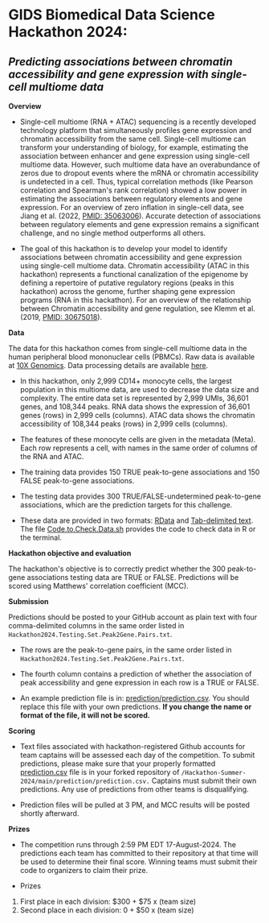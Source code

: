
# **GIDS Biomedical Data Science Hackathon 2024:** 
## _Predicting associations between chromatin accessibility and gene expression with single-cell multiome data_ 

**Overview**

- Single-cell multiome (RNA + ATAC) sequencing is a recently developed technology platform that simultaneously profiles gene expression and chromatin accessibility from the same cell. Single-cell multiome can transform your understanding of biology, for example, estimating the association between enhancer and gene expression using single-cell multiome data. However, such multiome data have an overabundance of zeros due to dropout events where the mRNA or chromatin accessibility is undetected in a cell. Thus, typical correlation methods (like Pearson correlation and Spearman's rank correlation) showed a low power in estimating the associations between regulatory elements and gene expression. For an overview of zero inflation in single-cell data, see Jiang et al. (2022, [PMID: 35063006](https://genomebiology.biomedcentral.com/articles/10.1186/s13059-022-02601-5)). Accurate detection of associations between regulatory elements and gene expression remains a significant challenge, and no single method outperforms all others.

- The goal of this hackathon is to develop your model to identify associations between chromatin accessibility and gene expression using single-cell multiome data. Chromatin accessibility (ATAC in this hackathon) represents a functional canalization of the epigenome by defining a repertoire of putative regulatory regions (peaks in this hackathon) across the genome, further shaping gene expression programs (RNA in this hackathon). For an overview of the relationship between Chromatin accessibility and gene regulation, see Klemm et al. (2019, [PMID: 30675018](https://www.nature.com/articles/s41576-018-0089-8)).


**Data**

The data for this hackathon comes from single-cell multiome data in the human peripheral blood mononuclear cells (PBMCs). Raw data is available at [10X Genomics](https://www.10xgenomics.com/datasets). Data processing details are available [here](https://stuartlab.org/signac/articles/pbmc_multiomic). 

- In this hackathon, only 2,999 CD14+ monocyte cells, the largest population in this multiome data, are used to decrease the data size and complexity. The entire data set is represented by 2,999 UMIs, 36,601 genes, and 108,344 peaks. RNA data shows the expression of 36,601 genes (rows) in 2,999 cells (columns). ATAC data shows the chromatin accessibility of 108,344 peaks (rows) in 2,999 cells (columns).

- The features of these monocyte cells are given in the metadata (Meta). Each row represents a cell, with names in the same order of columns of the RNA and ATAC.

- The training data provides 150 TRUE peak-to-gene associations and 150 FALSE peak-to-gene associations. 

- The testing data provides 300 TRUE/FALSE-undetermined peak-to-gene associations, which are the prediction targets for this challenge.

- These data are provided in two formats: [RData](data/Hackathon2024.RData) and [Tab-delimited text](data/Tab_delimited_text.zip). The file [Code.to.Check.Data.sh](data/Code.to.Check.Data.sh) provides the code to check data in R or the terminal.


**Hackathon objective and evaluation**

The hackathon's objective is to correctly predict whether the 300 peak-to-gene associations testing data are TRUE or FALSE. Predictions will be scored using Matthews' correlation coefficient (MCC).

**Submission**

Predictions should be posted to your GitHub account as plain text with four comma-delimited columns in the same order listed in `Hackathon2024.Testing.Set.Peak2Gene.Pairs.txt`. 

- The rows are the peak-to-gene pairs, in the same order listed in `Hackathon2024.Testing.Set.Peak2Gene.Pairs.txt`. 

- The fourth column contains a prediction of whether the association of peak accessibility and gene expression in each row is a TRUE or FALSE. 

- An example prediction file is in: [prediction/prediction.csv](prediction/prediction.csv). You should replace this file with your own predictions. **If you change the name or format of the file, it will not be scored.**

**Scoring**

- Text files associated with hackathon-registered Github accounts for team captains will be assessed each day of the competition. To submit predictions, please make sure that your properly formatted [prediction.csv](prediction/prediction.csv) file is in your forked repository of `/Hackathon-Summer-2024/main/prediction/prediction.csv.` Captains must submit their own predictions. Any use of predictions from other teams is disqualifying.  

- Prediction files will be pulled at 3 PM, and MCC results will be posted shortly afterward.


**Prizes**
- The competition runs through 2:59 PM EDT 17-August-2024.  The predictions each team has committed to their repository at that time will be used to determine their final score. Winning teams must submit their code to organizers to claim their prize. 

- Prizes
1.  First place in each division: $300 + $75 x (team size)
2.  Second place in each division: 0 + $50 x (team size)

